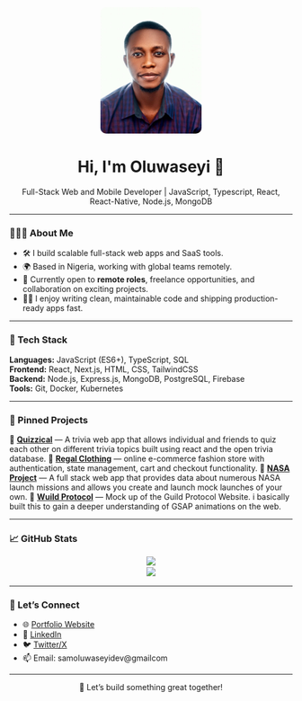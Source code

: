 <p align="center" >
  
  <img src="IMG-20230123-WA0001.jpg" alt="Seyi's photo" width="180" style="border-radius: 10px;" />
  
</p>

<h1 align="center">Hi, I'm Oluwaseyi 👋</h1>

<p align="center">
  Full-Stack Web and Mobile Developer | JavaScript, Typescript, React, React-Native, Node.js, MongoDB
</p>

---

### 👨🏽‍💻 About Me

- 🛠 I build scalable full-stack web apps and SaaS tools.
- 🌍 Based in Nigeria, working with global teams remotely.
- 💼 Currently open to **remote roles**, freelance opportunities, and collaboration on exciting projects.
- ✍🏽 I enjoy writing clean, maintainable code and shipping production-ready apps fast.

---

### 🔧 Tech Stack

<!-- You can use icons or emojis here -->
**Languages:** JavaScript (ES6+), TypeScript, SQL  
**Frontend:** React, Next.js, HTML, CSS, TailwindCSS  
**Backend:** Node.js, Express.js, MongoDB, PostgreSQL, Firebase  
**Tools:** Git, Docker, Kubernetes 

---

### 📌 Pinned Projects

<!-- Update these with your best repos -->
🔗 [**Quizzical**](https://github.com/Seyi-dev1/Quzzical) — A trivia web app that allows individual and friends to quiz each other on different trivia topics built using react and the open trivia database.
🔗 [**Regal Clothing**](https://github.com/Seyi-dev1/crown-clothing) — online e-commerce fashion store with authentication, state management, cart and checkout functionality.
🔗 [**NASA Project**](https://github.com/Seyi-dev1/NASA-project) — A full stack web app that provides data about numerous NASA launch missions and allows you create and launch mock launches of your own.
🔗 [**Wuild Protocol**](https://github.com/Seyi-dev1/wuild-protocol) — Mock up of the Guild Protocol Website. i basically built this to gain a deeper understanding of GSAP animations on the web.


---

### 📈 GitHub Stats

<p align="center">
  <img src="https://github-readme-stats.vercel.app/api?username=Seyi-dev1&show_icons=true&theme=react&hide_title=true" />
  <br />
  <img src="https://github-readme-stats.vercel.app/api/top-langs/?username=Seyi-dev1&layout=compact&theme=react" />
</p>

---

### 🤝 Let’s Connect

- 🌐 [Portfolio Website](https://seyi-dev.vercel.app/)
- 💼 [LinkedIn](https://www.linkedin.com/in/your-link/)
- 🐦 [Twitter/X](https://twitter.com/your-handle)
- 📫 Email: samoluwaseyidev@gmailcom

---

<p align="center">
  🚀 Let’s build something great together!
</p>

<!--
**Seyi-dev1/Seyi-dev1** is a ✨ _special_ ✨ repository because its `README.md` (this file) appears on your GitHub profile.

Here are some ideas to get you started:

- 🔭 I’m currently working on ...
- 🌱 I’m currently learning ...
- 👯 I’m looking to collaborate on ...
- 🤔 I’m looking for help with ...
- 💬 Ask me about ...
- 📫 How to reach me: ...
- 😄 Pronouns: ...
- ⚡ Fun fact: ...
-->
